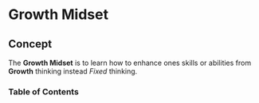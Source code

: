 # Growth Midset
## Concept
The **Growth Midset** is to learn how to enhance ones skills or abilities from **Growth** thinking instead *Fixed* thinking.
### Table of Contents


